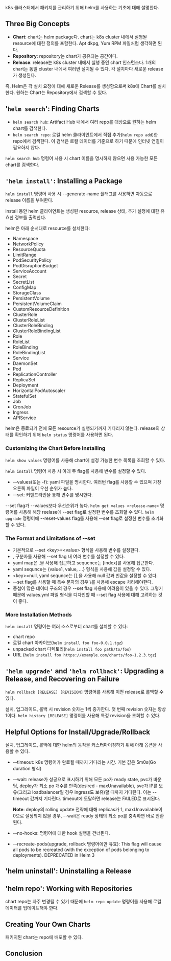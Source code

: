 k8s 클러스터에서 패키지를 관리하기 위해 helm를 사용하는 기초에 대해 설명한다.

## Three Big Concepts
- **Chart**: chart는 helm package다. chart는 k8s cluster 내에서 실행될 resource에 대한 정의를 포함한다. Apt dkpg, Yum RPM 파일처럼 생각하면 된다.
- **Repository**: repository는 chart가 공유되는 공간이다.
- **Release**: release는 k8s cluster 내에서 실행 중인 chart 인스턴스다. 1개의 chart는 동일 cluster 내에서 여러번 설치될 수 있다. 각 설치마다 새로운 release가 생성된다.

즉, Helm은 각 설치 요청에 대해 새로운 Release를 생성함으로써 k8s에 Chart를 설치한다. 원하는 Chart는 Repository에서 검색할 수 있다.

## '`helm search`': Finding Charts
- `helm search hub`: Artifact Hub 내에서 여러 repo를 대상으로 원하는 helm chart를 검색한다.
- `helm search repo`: 로컬 helm 클라이언트에서 직접 추가(`helm repo add`)한 repo에서 검색한다. 이 검색은 로컬 데이터를 기준으로 하기 때문에 인터넷 연결이 필요하지 않다.

`helm search hub` 명령어 사용 시 chart 이름을 명시하지 않으면 사용 가능한 모든 chart를 검색한다.

## `'helm install'`: Installing a Package
`helm install` 명령어 사용 시 --generate-name 플래그를 사용하면 자동으로 release 이름을 부여한다.

install 동안 helm 클라이언트는 생성된 resource, release 상태, 추가 설정에 대한 유효한 정보를 출력한다.

helm은 아래 순서대로 resource를 설치한다:

- Namespace
- NetworkPolicy
- ResourceQuota
- LimitRange
- PodSecurityPolicy
- PodDisruptionBudget
- ServiceAccount
- Secret
- SecretList
- ConfigMap
- StorageClass
- PersistentVolume
- PersistentVolumeClaim
- CustomResourceDefinition
- ClusterRole
- ClusterRoleList
- ClusterRoleBinding
- ClusterRoleBindingList
- Role
- RoleList
- RoleBinding
- RoleBindingList
- Service
- DaemonSet
- Pod
- ReplicationController
- ReplicaSet
- Deployment
- HorizontalPodAutoscaler
- StatefulSet
- Job
- CronJob
- Ingress
- APIService

helm은 종료되기 전에 모든 resource가 실행되기까지 기다리지 않는다. release의 상태를 확인하기 위해 `helm status` 명령어를 사용하면 된다.

### Customizing the Chart Before Installing
`helm show values` 명령어를 사용해 chart에 설정 가능한 변수 목록을 조회할 수 있다.

`helm install` 명령어 사용 시 아래 두 flag를 사용해 변수를 설정할 수 있다.

- --values(또는 -f): yaml 파일을 명시한다. 여러번 flag를 사용할 수 있으며 가장 오른쪽 파일이 우선 순위가 높다.
- --set: 커맨드라인을 통해 변수를 명시한다.

--set flag가 --values보다 우선순위가 높다. `helm get values <release-name>` 명령어를 사용해 해당 reelase에 --set flag로 설정한 변수를 조회할 수 있다. `helm upgrade` 명령어에 --reset-values flag를 사용해 --set flag로 설정한 변수를 초기화할 수 있다.

### The Format and Limitations of --set
- 기본적으로 --set \<key\>=\<value\> 형식을 사용해 변수를 설정한다.
- , 구분자를 사용해 --set flag 내 여러 변수를 설정할 수 있다.
- yaml map은 .을 사용해 접근하고 sequence는 \[index\]를 사용해 접근한다.
- yaml sequnce는 {value1, value, ...} 형식을 사용해 값을 설정할 수 있다.
- \<key\>=null, yaml sequnce는 \[\],을 사용해 null 값과 빈값을 설정할 수 있다.
- --set flag를 사용할 때 특수 문자의 경우 \를 사용해 escape 처리해야한다.
- 중첩이 많은 데이터 구조의 경우 --set flag 사용에 어려움이 있을 수 있다. 그렇기 때문에 values.yml 파일 형식을 디자인할 때 --set flag 사용에 대해 고려하는 것이 좋다.

### More Installation Methods
`helm install` 명령어는 여러 소스로부터 chart를 설치할 수 있다:

- chart repo
- 로컬 chart 아카이브(`helm install foo foo-0.0.1.tgz`)
- unpacked chart 디렉토리(`helm install foo path/to/foo`)
- URL (`helm install foo https://example.com/charts/foo-1.2.3.tgz`)

## `'helm upgrade'` and `'helm rollback'`: Upgrading a Release, and Recovering on Failure
`helm rollback [RELEASE] [REVISION]` 명령어를 사용해 이전 release로 롤백할 수 있다.

설치, 업그레이드, 롤백 시 revision 숫자는 1씩 증가한다. 첫 번째 revision 숫자는 항상 1이다. `helm history [RELEASE]` 명령어를 사용해 특정 revision을 조회할 수 있다.

## Helpful Options for Install/Upgrade/Rollback
설치, 업그레이드, 롤백에 대한 helm의 동작을 커스터마이징하기 위해 아래 옵션을 사용할 수 있다.

- --timeout: k8s 명령어가 완료될 때까지 기다리는 시간. 기본 값은 5m0s(Go duration 형식)
- --wait: release가 성공으로 표시하기 위해 모든 po가 ready state, pvc가 바운딩, deploy가 최소 po 개수를 만족(desired - maxUnavailable), svc가 IP를 보유(그리고 loadbalancer일 경우 ingress도 보유)할 때까지 기다린다. 이는 --timeout 값까지 기다린다. timeout에 도달하면 release는 FAILED로 표시된다.

    **Note**: deploy의 rolling update 전략에 대해 replicas가 1, maxUnavailable이 0으로 설정되지 않을 경우, --wait은 ready 상태의 최소 po를 충족하면 바로 반환된다.
- --no-hooks: 명령어에 대한 hook 실행을 건너뛴다.
- --recreate-pods(upgrade, rollback 명령어에만 유효): This flag will cause all pods to be recreated (with the exception of pods belonging to deployments). DEPRECATED in Helm 3

## 'helm uninstall': Uninstalling a Release

## 'helm repo': Working with Repositories
chart repo는 자주 변경될 수 있기 때문에 `helm repo update` 명령어를 사용해 로컬 데이터를 업데이트해야 한다.
## Creating Your Own Charts
패키지된 chart는 repo에 배포할 수 있다.

## Conclusion
